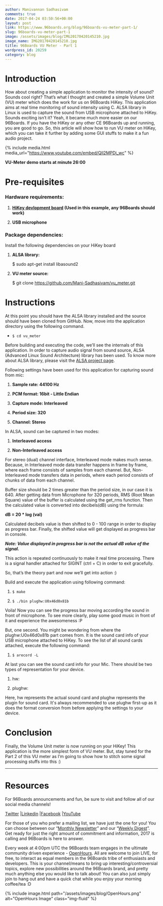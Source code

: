 ```yaml
---
author: Manivannan Sadhasivam
comments: true
date: 2017-04-24 03:50:56+00:00
layout: post
link: https://www.96boards.org/blog/96boards-vu-meter-part-1/
slug: 96boards-vu-meter-part-1
image: /assets/images/blog/IMG20170420145210.jpg
image_name: IMG20170420145210.jpg
title: 96Boards VU Meter - Part 1
wordpress_id: 20259
category: blog
---
```


# **Introduction**

How about creating a simple application to monitor the intensity of sound? Sounds cool right? That’s what I thought and created a simple Volume Unit (VU) meter which does the work for us on 96Boards HiKey. This application aims at real time monitoring of sound intensity using C. ALSA library in Linux is used to capture the sound from USB microphone attached to HiKey. Sounds exciting isn’t it? Yeah, it became much more easier on our 96Boards. If you have the HiKey or any other CE 96Boards up and running, you are good to go. So, this article will show how to run VU meter on HiKey, which you can take it further by adding some GUI stuffs to make it a fun audio project.

{% include media.html media_url="https://www.youtube.com/embed/Qll2MPDj_wc" %}

**VU-Meter demo starts at minute 26:00**

# **Pre-requisites**

### **Hardware requirements:**

1. **[HiKey devlopment board](/product/hikey/) (Used in this example, any 96Boards should work)**

2. **USB microphone**

### **Package dependencies:**

Install the following dependencies on your HiKey board

1. **ALSA library:**


    $ sudo apt-get install libasound2

2. **VU meter source:**


    $ git clone https://github.com/Mani-Sadhasivam/vu_meter.git

# **Instructions**

At this point you should have the ALSA library installed and the source should have been cloned from GitHub. Now, move into the application directory using the following command.

- `$ cd vu_meter`

Before building and executing the code, we’ll see the internals of this application. In order to capture audio signal from sound source, ALSA (Advanced Linux Sound Architecture) library has been used. To know more about ALSA library, please visit the [ALSA project page](https://www.alsa-project.org/main/index.php/Main_Page).

Following settings have been used for this application for capturing sound from mic:

1. **Sample rate: 44100 Hz**

2. **PCM format: 16bit - Little Endian**

3. **Capture mode: Interleaved**

4. **Period size: 320**

5. **Channel: Stereo**

In ALSA, sound can be captured in two modes:

1. **Interleaved access**

2. **Non-Interleaved access**

For stereo (dual) channel interface, Interleaved mode makes much sense. Because, in Interleaved mode data transfer happens in frame by frame, where each frame consists of samples from each channel. But, Non-Interleaved mode transfers data in periods, where each period consists of chunks of data from each channel.

Buffer size should be 2 times greater than the period size, in our case it is 640. After getting data from Microphone for 320 periods, RMS (Root Mean Square) value of the buffer is calculated using the get_rms function. Then the calculated value is converted into decibels(dB) using the formula:

**dB = 20 \* log (val)**

Calculated decibels value is then shifted to 0 - 100 range in order to display as progress bar. Finally, the shifted value will get displayed as progress bar in console.

_**Note: Value displayed in progress bar is not the actual dB value of the signal.**_

This action is repeated continuously to make it real time processing. There is a signal handler attached for SIGINT (ctrl + C) in order to exit gracefully.

So, that’s the theory part and now we’ll get into action :)

Build and execute the application using following command:

1. `$ make`

2. `$ ./bin plughw:U0x46d0x81b`

Voila! Now you can see the progress bar moving according the sound in front of microphone. To see more clearly, play some good music in front of it and experience the awesomeness :P

But, one second. You might be wondering from where the plughw:U0x46d0x81b part comes from. It is the sound card info of your USB microphone attached to HiKey. To see the list of all sound cards attached, execute the following command:

1. `$ arecord -L`

At last you can see the sound card info for your Mic. There should be two types of representation for your device.

1. hw:

2. plughw:

Here, hw represents the actual sound card and plughw represents the plugin for sound card. It's always recommended to use plughw first-up as it does the format conversion from before applying the settings to your device.

# **Conclusion**

Finally, the Volume Unit meter is now running on your HiKey! This application is the more simplest form of VU meter. But, stay tuned for the Part 2 of this VU meter as I’m going to show how to stitch some signal processing stuffs into this :)

---

# Resources

For 96Boards announcements and fun, be sure to visit and follow all of our social media channels!

[Twitter](https://twitter.com/96Boards) &#124;[Linkedin](https://www.linkedin.com/company/6637095?trk=tyah&trkInfo=clickedVertical%3Ashowcase%2CclickedEntityId%3A6637095%2Cidx%3A1-1-1%2CtarId%3A1483603913878%2Ctas%3A96boards) &#124;[Facebook](https://www.facebook.com/96Boards/) &#124;[YouTube](https://www.youtube.com/c/96boards)

For those of you who prefer a mailing list, we have just the one for you! You can choose between our “[Monthly Newsletter](/digest/)” and our “[Weekly Digest](/digest/)”. Get ready for just the right amount of commitment and information, 2017 is calling and 96Boards is here to answer.

Every week at 4:00pm UTC the 96Boards team engages in the ultimate community driven experience - [OpenHours](/). All are welcome to join LIVE, for free, to interact as equal members in the 96Boards tribe of enthusiasts and developers. This is your channel/means to bring up interesting/controversial topics, explore new possibilities around the 96Boards brand, and pretty much anything else you would like to talk about! You can also just simply join to hang out and have a quick chat while you enjoy your morning coffee/tea :D

{% include image.html path="/assets/images/blog/OpenHours.png" alt="OpenHours Image" class="img-fluid" %}
